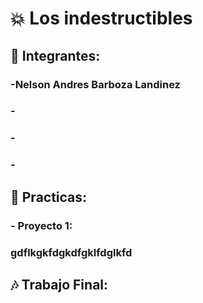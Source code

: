 # :collision: Los indestructibles
## :facepunch: Integrantes:

### -Nelson Andres Barboza Landinez
### -
### -
### -


## :speech_balloon: Practicas: 

### -  **Proyecto 1:**
### gdflkgkfdgkdfgklfdglkfd


## :notes: Trabajo Final:



